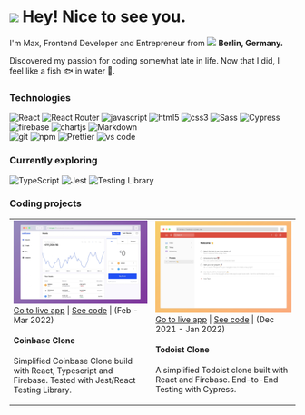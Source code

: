 <h1><img src="https://emojis.slackmojis.com/emojis/images/1531849430/4246/blob-sunglasses.gif?1531849430" width="30"/> Hey! Nice to see you.</h1>


<p>I'm Max, Frontend Developer and Entrepreneur from <img src="https://flagcdn.com/16x12/de.png" width="13"/> <b>Berlin, Germany.</b></p>
<p>Discovered my passion for coding somewhat late in life. Now that I did, I feel like a fish 🐟 in water 🌊.</p>

<h3>Technologies</h3>
<p>
  <img alt="React" src="https://img.shields.io/badge/-React-45b8d8?style=flat-square&logo=react&logoColor=white" />
  <img alt="React Router" src="https://img.shields.io/badge/React_Router-CA4245?style=flat-square&logo=react-router&logoColor=white" />
  <img alt="javascript" src="https://img.shields.io/badge/JavaScript-F7DF1E?style=flat-square&logo=javascript&logoColor=black" />
  <img alt="html5" src="https://img.shields.io/badge/-HTML5-E34F26?style=flat-square&logo=html5&logoColor=white" />
  <img alt="css3" src="https://img.shields.io/badge/CSS3-1572B6?style=flat-square&logo=css3&logoColor=white" />
  <img alt="Sass" src="https://img.shields.io/badge/-Sass-CC6699?style=flat-square&logo=sass&logoColor=white" />
  <img alt="Cypress" src="https://img.shields.io/badge/-cypress-%23E5E5E5?style=fflat-square&logo=cypress&logoColor=058a5e" />
  <img alt="firebase" src="https://img.shields.io/badge/firebase-%23039BE5.svg?style=flat-square&logo=firebase" />
  <img alt="chartjs" src="https://img.shields.io/badge/chart.js-F5788D.svg?style=flat-square&logo=chart.js&logoColor=white" />
  <img alt="Markdown" src="https://img.shields.io/badge/Markdown-000000?style=flat-square&logo=markdown&logoColor=white" />
  </br>
  <img alt="git" src="https://img.shields.io/badge/-Git-F05032?style=flat-square&logo=git&logoColor=white" />
  <img alt="npm" src="https://img.shields.io/badge/-NPM-CB3837?style=flat-square&logo=npm&logoColor=white" />
  <img alt="Prettier" src="https://img.shields.io/badge/-Prettier-F7B93E?style=flat-square&logo=prettier&logoColor=white" />
  <img alt="vs code" src="https://img.shields.io/badge/Visual%20Studio-5C2D91.svg?style=flat-square&logo=visual-studio&logoColor=white" />
</p>

<h3>Currently exploring</h3>
<p>
  <img alt="TypeScript" src="https://img.shields.io/badge/-TypeScript-007ACC?style=flat-square&logo=typescript&logoColor=white" />
  <img alt="Jest" src="https://img.shields.io/badge/-jest-%23C21325?style=flat-square&logo=jest&logoColor=white" />
  <img alt="Testing Library" src="https://img.shields.io/badge/-TestingLibrary-%23E33332?style=flat-square&logo=testing-library&logoColor=white" />
</p>

<h3>Coding projects</h3>
<p>  
  <table>
  <tbody>
    <tr>
      <td>
        <img width="550px" alt="Coinbase Clone Preview" src="coinbase-clone-preview.jpg" />
        <a href="https://google.com">Go to live app</a> | <a href="https://google.com">See code</a> | (Feb - Mar 2022)
        <h4>Coinbase Clone</h4>
        <p>Simplified Coinbase Clone build with React, Typescript and Firebase. Tested with Jest/React Testing Library.</p>
      </td>
      <td>
        <img width="550px" alt="Todoist Clone Preview" src="todoist-clone-preview.jpg" />
        <a href="https://todoist-clone.com/">Go to live app</a> | <a href="https://github.com/maker0101/Todoist_Clone">See code</a> | (Dec 2021 - Jan 2022)
        <h4>Todoist Clone</h4> 
        <p>A simplified Todoist clone built with React and Firebase. End-to-End Testing with Cypress.</p>
      </td>
    </tr>
  </tbody>
</table>
  
  
</p>

